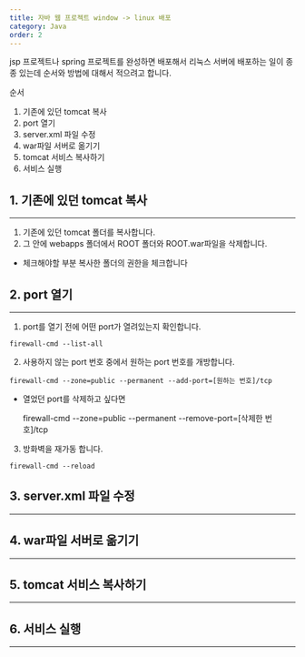```yaml
---
title: 자바 웹 프로젝트 window -> linux 배포
category: Java
order: 2
---
```


jsp 프로젝트나 spring 프로젝트를 완성하면 배포해서 리눅스 서버에 배포하는 일이 종종 있는데 순서와 방법에 대해서 적으려고 합니다.  

순서
1. 기존에 있던 tomcat 복사  
2. port 열기
3. server.xml 파일 수정
4. war파일 서버로 옮기기
5. tomcat 서비스 복사하기 
6. 서비스 실행  



## 1. 기존에 있던 tomcat 복사  
*****************
  1. 기존에 있던 tomcat 폴더를 복사합니다.
  2. 그 안에 webapps 폴더에서 ROOT 폴더와 ROOT.war파일을 삭제합니다.
  - 체크해야할 부분 복사한 폴더의 권한을 체크합니다



## 2. port 열기
* * *
  1. port를 열기 전에 어떤 port가 열려있는지 확인합니다. 

    firewall-cmd --list-all

  2. 사용하지 않는 port 번호 중에서 원하는 port 번호를 개방합니다.

    firewall-cmd --zone=public --permanent --add-port=[원하는 번호]/tcp

  - 열었던 port를 삭제하고 싶다면

    firewall-cmd --zone=public --permanent --remove-port=[삭제한 번호]/tcp

  3. 방화벽을 재가동 합니다.

    firewall-cmd --reload




## 3. server.xml 파일 수정
- - -  



## 4. war파일 서버로 옮기기
- - -  



## 5. tomcat 서비스 복사하기 
- - -  



## 6. 서비스 실행  
- - -  

